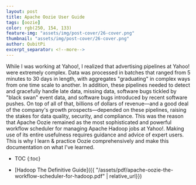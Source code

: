 ```yaml
---
layout: post
title: Apache Oozie User Guide
tags: [oozie]
color: rgb(250, 154, 133)
feature-img: "assets/img/post-cover/26-cover.png"
thumbnail: "assets/img/post-cover/26-cover.png"
author: QubitPi
excerpt_separator: <!--more-->
---
```


While I was working at Yahoo!, I realized that advertising pipelines at Yahoo! were extremely complex. Data was
processed in batches that ranged from 5 minutes to 30 days in length, with aggregates "graduating" in complex ways from
one time scale to another. In addition, these pipelines needed to detect and gracefully handle late data, missing data,
software bugs tickled by "black swan" event data, and software bugs introduced by recent software pushes. On top of all
of that, billions of dollars of revenue—and a good deal of the company's growth prospects—depended on these pipelines,
raising the stakes for data quality, security, and compliance. This was the reason that Apache Oozie remained as the
most sophisticated and powerful workflow scheduler for managing Apache Hadoop jobs at Yahoo!. Making use of its entire
usefulness requires guidance and advice of expert users. This is why I learn & practice Oozie comprehensively and make
this documentation on what I've learned.

<!--more-->

* TOC
{:toc}

* [Hadoop The Definitive Guide]({{ "/assets/pdf/apache-oozie-the-workflow-scheduler-for-hadoop.pdf" | relative_url}})
